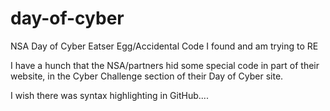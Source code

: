 # day-of-cyber
NSA Day of Cyber Eatser Egg/Accidental Code I found and am trying to RE

I have a hunch that the NSA/partners hid some special code in part of their website, in the Cyber Challenge section of their Day of Cyber site. 

I wish there was syntax highlighting in GitHub....
